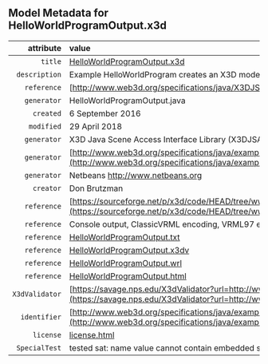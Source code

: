 ## Model Metadata for HelloWorldProgramOutput.x3d

| attribute     | value       |
| ------------: | :---------- |
| `title` | [HelloWorldProgramOutput.x3d](HelloWorldProgramOutput.x3d) |
| `description` | Example HelloWorldProgram creates an X3D model using the X3D Java Scene Access Interface (SAI) Library |
| `reference` | [http://www.web3d.org/specifications/java/X3DJSAIL.html](http://www.web3d.org/specifications/java/X3DJSAIL.html) |
| `generator` | HelloWorldProgramOutput.java |
| `created` | 6 September 2016 |
| `modified` | 29 April 2018 |
| `generator` | X3D Java Scene Access Interface Library (X3DJSAIL) |
| `generator` | [http://www.web3d.org/specifications/java/examples/HelloWorldProgram.java](http://www.web3d.org/specifications/java/examples/HelloWorldProgram.java) |
| `generator` | Netbeans http://www.netbeans.org |
| `creator` | Don Brutzman |
| `reference` | [https://sourceforge.net/p/x3d/code/HEAD/tree/www.web3d.org/x3d/stylesheets/java/examples/HelloWorldProgramOutput.x3d](https://sourceforge.net/p/x3d/code/HEAD/tree/www.web3d.org/x3d/stylesheets/java/examples/HelloWorldProgramOutput.x3d) |
| `reference` | Console output, ClassicVRML encoding, VRML97 encoding and pretty-print documentation: |
| `reference` | [HelloWorldProgramOutput.txt](HelloWorldProgramOutput.txt) |
| `reference` | [HelloWorldProgramOutput.x3dv](HelloWorldProgramOutput.x3dv) |
| `reference` | [HelloWorldProgramOutput.wrl](HelloWorldProgramOutput.wrl) |
| `reference` | [HelloWorldProgramOutput.html](HelloWorldProgramOutput.html) |
| `X3dValidator` | [https://savage.nps.edu/X3dValidator?url=http://www.web3d.org/specifications/java/examples/HelloWorldProgramOutput.x3d](https://savage.nps.edu/X3dValidator?url=http://www.web3d.org/specifications/java/examples/HelloWorldProgramOutput.x3d) |
| `identifier` | [http://www.web3d.org/specifications/java/examples/HelloWorldProgramOutput.x3d](http://www.web3d.org/specifications/java/examples/HelloWorldProgramOutput.x3d) |
| `license` | [license.html](../license.html) |
| `SpecialTest` | tested sat: name value cannot contain embedded space character |
